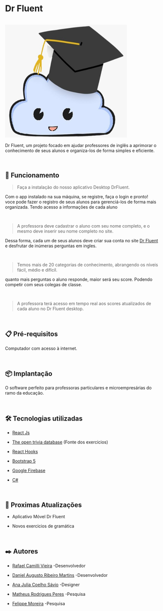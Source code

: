 # Dr Fluent

 <br/>
 
<img src="./src/Assets/nuvemChapeu.jpeg" width="400" height="370">

Dr Fluent, um projeto focado em ajudar professores de inglês a aprimorar o conhecimento de seus alunos e organiza-los de forma simples e eficiente.

 <br/>
 
## 🔧 Funcionamento


> Faça a instalação do nosso aplicativo Desktop DrFluent.
  
Com o app instalado na sua máquina, se registre, faça o login e pronto! voce pode fazer o registro de seus alunos para gerenciá-los de forma mais organizada. Tendo acesso a informações de cada aluno 

 <br/>

> A professora deve cadastrar o aluno com seu nome completo, e o mesmo deve inserir seu nome completo no site.

Dessa forma, cada um de seus alunos deve criar sua conta no site  [Dr Fluent ](https://nossosite.com)  e desfrutar de inúmeras perguntas em ingles.

 <br/>


> Temos mais de 20 categorias de conhecimento, abrangendo os níveis fácil, médio e difícil.

quanto mais perguntas o aluno responde, maior será seu score. Podendo competir com seus colegas de classe.

 <br/>

> A professora terá acesso em tempo real aos scores atualizados de cada aluno no Dr Fluent desktop.

 <br/>

## 📋 Pré-requisitos

Computador com acesso à internet.

 <br/>

## 📦 Implantação

O software perfeito para professoras particulares e microempresárias do ramo da educação.

 <br/>

## 🛠️ Tecnologias utilizadas


* [React Js](https://pt-br.legacy.reactjs.org/docs/getting-started.html)

* [The open trivia database](https://opentdb.com/api_config.php) (Fonte dos exercicios)

* [React Hooks](https://legacy.reactjs.org/docs/hooks-intro.html)

* [Bootstrap 5](https://getbootstrap.com/docs/5.3/getting-started/introduction/)

* [Google Firebase](https://firebase.google.com/docs?hl=pt-br)

* [C#](https://learn.microsoft.com/pt-br/dotnet/csharp/)

 <br/>

## 📌 Proximas Atualizações

* Aplicativo Móvel Dr Fluent

* Novos exercicios de gramática

 <br/>

## ✒️ Autores

* [Rafael Camilli Vieira](https://www.linkedin.com/in/rafael-camilli-vieira-077355269/) -Desenvolvedor

* [Daniel Augusto Ribeiro Martins](https://www.linkedin.com/in/daniel-martins-99882224a/) -Desenvolvedor

* [Ana Julia Coelho Sávio](https://www.linkedin.com/in/ana-j%C3%BAlia-coelho-s%C3%A1vio-530441217/) -Designer

* [Matheus Rodrigues Peres]() -Pesquisa

* [Felippe Moreira](https://www.linkedin.com/in/felippe-moreira-2388ab266/) -Pesquisa

